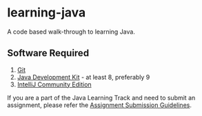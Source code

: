 # learning-java
A code based walk-through to learning Java.

## Software Required
1. [Git](https://git-scm.com/downloads)
2. [Java Development Kit](http://openjdk.java.net/install/) - at least 8, preferably 9
3. [IntelliJ Community Edition](https://www.jetbrains.com/idea/)


If you are a part of the Java Learning Track and need to submit an assignment, 
please refer the [Assignment Submission Guidelines](https://raw.githubusercontent.com/ujjawalmisra/learning-java/Assignment-Submission-Guidelines.md).

